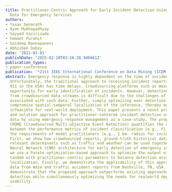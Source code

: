 ```yaml
---
title: Practitioner-Centric Approach for Early Incident Detection Using Crowdsourced
  Data for Emergency Services
authors:
- Yasas Senarath
- Ayan Mukhopadhyay
- Sayyed Vazirizade
- hemant Purohit
- Saideep Nannapaneni
- Abhishek Dubey
date: '2021-01-01'
publishDate: '2025-02-20T03:16:28.946661Z'
publication_types:
- paper-conference
publication: '*21st IEEE International Conference on Data Mining (ICDM 2021)*'
abstract: Emergency response is highly dependent on the time of incident reporting.
  Unfortunately, the traditional approach to receiving incident reports (e.g., calling
  911 in the USA) has time delays. Crowdsourcing platforms such as Waze provide an
  opportunity for early identification of incidents. However, detecting incidents
  from crowdsourced data streams is difficult due to the challenges of noise and uncertainty
  associated with such data. Further, simply optimizing over detection accuracy can
  compromise spatial-temporal localization of the inference, thereby making such approaches
  infeasible for real-world deployment. This paper presents a novel problem formulation
  and solution approach for practitioner-centered incident detection using crowdsourced
  data by using emergency response management as a case-study. The proposed approach
  CROME (Crowdsourced Multi-objective Event Detection) quantifies the relationship
  between the performance metrics of incident classification (e.g., F1 score) and
  the requirements of model practitioners (e.g., 1 km. radius for incident detection).
  First, we show how crowdsourced reports, ground-truth historical data, and other
  relevant determinants such as traffic and weather can be used together in a Convolutional
  Neural Network (CNN) architecture for early detection of emergency incidents. Then,
  we use a Pareto optimization-based approach to optimize the output of the CNN in
  tandem with practitioner-centric parameters to balance detection accuracy and spatial-temporal
  localization. Finally, we demonstrate the applicability of this approach using crowdsourced
  data from Waze and traffic accident reports from Nashville, TN, USA. Our experiments
  demonstrate that the proposed approach outperforms existing approaches in incident
  detection while simultaneously optimizing the needs for realworld deployment and
  usability.
---
```

